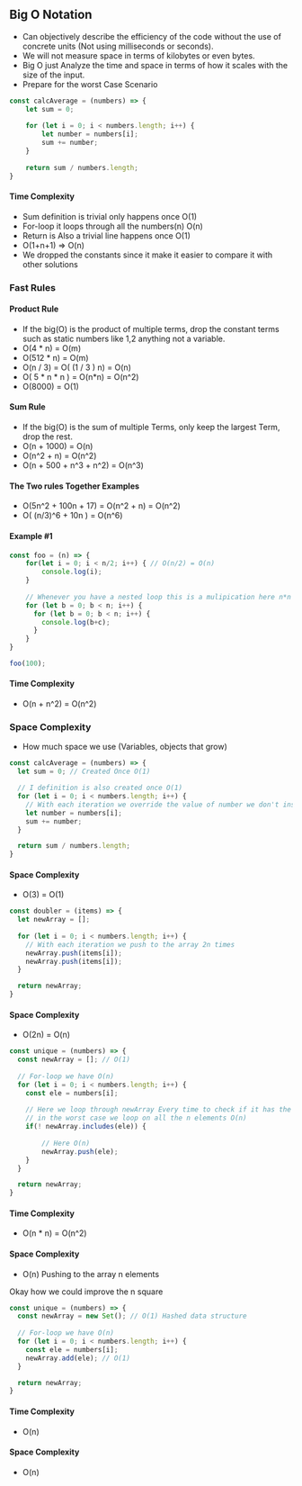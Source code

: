 ## Big O Notation

- Can objectively describe the efficiency of the code without the use of concrete units
  (Not using milliseconds or seconds).
- We will not measure space in terms of kilobytes or even bytes.
- Big O just Analyze the time and space in terms of how it scales with the size of the input.
- Prepare for the worst Case Scenario

```javascript
const calcAverage = (numbers) => {
    let sum = 0;
  
    for (let i = 0; i < numbers.length; i++) {
        let number = numbers[i];
        sum += number;
    }
  
    return sum / numbers.length;
}
```
#### Time Complexity
- Sum definition is trivial only happens once  O(1) 
- For-loop it loops through all the numbers(n) O(n)
- Return is Also a trivial line happens once   O(1)
- O(1+n+1) => O(n)
- We dropped the constants since it make it easier to compare it with other solutions

### Fast Rules
#### Product Rule
- If the big(O) is the product of multiple terms, drop the constant terms such as static numbers like 1,2 anything not a variable.
- O(4 * n) = O(m)
- O(512 * n) = O(m)
- O(n / 3) = O( (1 / 3 ) n) = O(n)
- O( 5 * n * n ) = O(n*n) = O(n^2)
- O(8000) = O(1)

#### Sum Rule
- If the big(O) is the sum of multiple Terms, only keep the largest Term, drop the rest.
- O(n + 1000) = O(n)
- O(n^2 + n) = O(n^2)
- O(n + 500 + n^3 + n^2) = O(n^3)

#### The Two rules Together Examples
- O(5n^2 + 100n + 17) = O(n^2 + n) = O(n^2)
- O( (n/3)^6 + 10n ) = O(n^6)

#### Example #1
```javascript
const foo = (n) => {
    for(let i = 0; i < n/2; i++) { // O(n/2) = O(n)
        console.log(i);
    }
    
    // Whenever you have a nested loop this is a mulipication here n*n = n^2
    for (let b = 0; b < n; i++) {
      for (let b = 0; b < n; i++) {
        console.log(b+c);
      }
    }
}

foo(100);
```
#### Time Complexity
- O(n + n^2) = O(n^2)

### Space Complexity
- How much space we use (Variables, objects that grow)


```javascript
const calcAverage = (numbers) => {
  let sum = 0; // Created Once O(1)

  // I definition is also created once O(1)
  for (let i = 0; i < numbers.length; i++) {
    // With each iteration we override the value of number we don't instantiate it again
  	let number = numbers[i]; 
    sum += number;
  }

  return sum / numbers.length;
}
```
#### Space Complexity
- O(3) = O(1) 


```javascript
const doubler = (items) => {
  let newArray = [];
  
  for (let i = 0; i < numbers.length; i++) {
  	// With each iteration we push to the array 2n times 
  	newArray.push(items[i]);
  	newArray.push(items[i]);
  }

  return newArray;
}
```
#### Space Complexity
- O(2n) = O(n)


```javascript
const unique = (numbers) => {
  const newArray = []; // O(1)
  
  // For-loop we have O(n)
  for (let i = 0; i < numbers.length; i++) {
  	const ele = numbers[i];
  	
  	// Here we loop through newArray Every time to check if it has the value or not 
    // in the worst case we loop on all the n elements O(n)
  	if(! newArray.includes(ele)) {
  		
  		// Here O(n)
  		newArray.push(ele);
    }
  }

  return newArray;
}
```

#### Time Complexity
- O(n * n) = O(n^2)

#### Space Complexity
- O(n) Pushing to the array n elements 

Okay how we could improve the n square 

```javascript
const unique = (numbers) => {
  const newArray = new Set(); // O(1) Hashed data structure
  
  // For-loop we have O(n)
  for (let i = 0; i < numbers.length; i++) {
  	const ele = numbers[i];
    newArray.add(ele); // O(1)
  }

  return newArray;
}
```

#### Time Complexity
- O(n)

#### Space Complexity
- O(n) 
